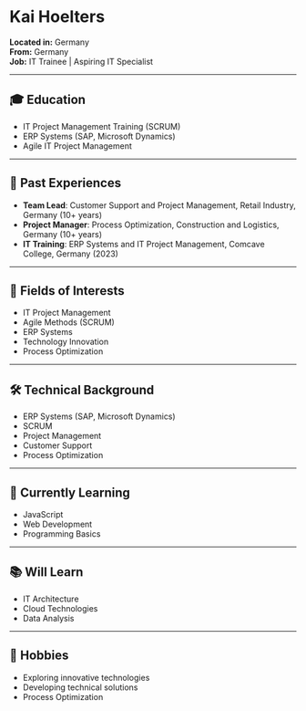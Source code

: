 # Kai Hoelters

**Located in:** Germany  
**From:** Germany  
**Job:** IT Trainee | Aspiring IT Specialist  

---

## 🎓 Education
- IT Project Management Training (SCRUM)  
- ERP Systems (SAP, Microsoft Dynamics)  
- Agile IT Project Management  

---

## 🏢 Past Experiences
- **Team Lead**: Customer Support and Project Management, Retail Industry, Germany (10+ years)  
- **Project Manager**: Process Optimization, Construction and Logistics, Germany (10+ years)  
- **IT Training**: ERP Systems and IT Project Management, Comcave College, Germany (2023)  

---

## 🧠 Fields of Interests
- IT Project Management  
- Agile Methods (SCRUM)  
- ERP Systems  
- Technology Innovation  
- Process Optimization  

---

## 🛠 Technical Background
- ERP Systems (SAP, Microsoft Dynamics)  
- SCRUM  
- Project Management  
- Customer Support  
- Process Optimization  

---

## 🌱 Currently Learning
- JavaScript  
- Web Development  
- Programming Basics  

---

## 📚 Will Learn
- IT Architecture  
- Cloud Technologies  
- Data Analysis  

---

## 🎨 Hobbies
- Exploring innovative technologies  
- Developing technical solutions  
- Process Optimization  
